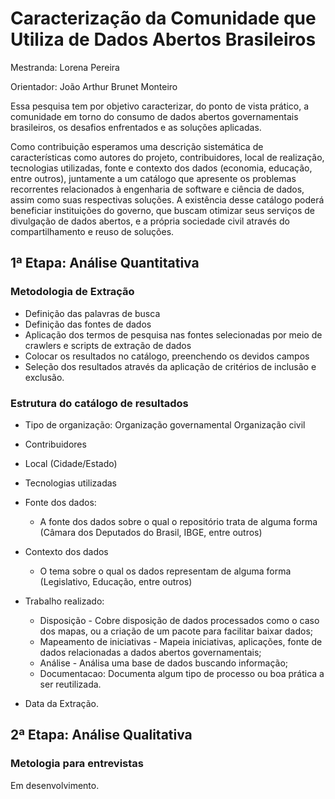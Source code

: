 # Caracterização da Comunidade que Utiliza de Dados Abertos Brasileiros

Mestranda: Lorena Pereira

Orientador: João Arthur Brunet Monteiro

Essa pesquisa tem por objetivo caracterizar, do ponto de vista prático, a comunidade em torno do consumo de dados abertos governamentais brasileiros, os desafios enfrentados e as soluções aplicadas. 

Como contribuição esperamos uma descrição sistemática de características como autores do projeto, contribuidores, local de realização, tecnologias utilizadas, fonte e contexto dos dados (economia, educação, entre outros), juntamente a um catálogo que apresente os problemas recorrentes relacionados à engenharia de software e ciência de dados, assim como suas respectivas soluções. A existência desse catálogo poderá beneficiar instituições do governo, que buscam otimizar seus serviços de divulgação de dados abertos, e a própria sociedade civil através do compartilhamento e reuso de soluções.

## 1ª Etapa: Análise Quantitativa

### Metodologia de Extração

- Definição das palavras de busca
- Definição das fontes de dados
- Aplicação dos termos de pesquisa nas fontes selecionadas por meio de crawlers e scripts de extração de dados
- Colocar os resultados no catálogo, preenchendo os devidos campos
- Seleção dos resultados através da aplicação de critérios de inclusão e exclusão.

### Estrutura do catálogo de resultados
- Tipo de organização:
	Organização governamental
	Organização civil
	
- Contribuidores

- Local (Cidade/Estado)

- Tecnologias utilizadas

- Fonte dos dados: 
	- A fonte dos dados sobre o qual o repositório trata de alguma forma (Câmara dos Deputados do Brasil, IBGE,  entre outros)
	
- Contexto dos dados
	- O tema sobre o qual os dados representam de alguma forma (Legislativo, Educação, entre outros)
	
- Trabalho realizado:
	- Disposição - Cobre disposição de dados processados como o caso dos mapas, ou a criação de um pacote para facilitar baixar dados;
	- Mapeamento de iniciativas - Mapeia iniciativas, aplicações, fonte de dados relacionadas a dados abertos governamentais;
	- Análise - Análisa uma base de dados buscando informação;
	- Documentacao: Documenta algum tipo de processo ou boa prática a ser reutilizada.
	
- Data da Extração.

## 2ª Etapa: Análise Qualitativa

### Metologia para entrevistas
Em desenvolvimento.

